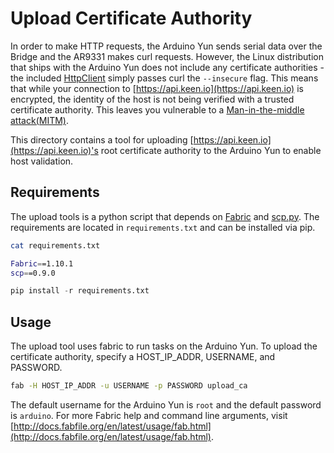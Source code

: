 # Upload Certificate Authority

In order to make HTTP requests, the Arduino Yun sends serial data over the Bridge and the AR9331 makes curl requests. However, the Linux distribution that ships with the Arduino Yun does not include any certificate authorities - the included [HttpClient](https://github.com/arduino/Arduino/blob/master/libraries/Bridge/src/HttpClient.cpp) simply passes curl the `--insecure` flag. This means that while your connection to [https://api.keen.io](https://api.keen.io) is encrypted, the identity of the host is not being verified with a trusted certificate authority. This leaves you vulnerable to a [Man-in-the-middle attack(MITM)](https://en.wikipedia.org/wiki/Man-in-the-middle_attack).

This directory contains a tool for uploading [https://api.keen.io](https://api.keen.io)'s root certificate authority to the Arduino Yun to enable host validation.

## Requirements

The upload tools is a python script that depends on [Fabric](https://github.com/fabric/fabric) and [scp.py](https://github.com/jbardin/scp.py). The requirements are located in `requirements.txt` and can be installed via pip.

```sh
cat requirements.txt

Fabric==1.10.1
scp==0.9.0
```

```py
pip install -r requirements.txt
```

## Usage

The upload tool uses fabric to run tasks on the Arduino Yun. To upload the certificate authority, specify a HOST\_IP\_ADDR, USERNAME, and PASSWORD.

```sh
fab -H HOST_IP_ADDR -u USERNAME -p PASSWORD upload_ca
```

The default username for the Arduino Yun is `root` and the default password is `arduino`. For more Fabric help and command line arguments, visit [http://docs.fabfile.org/en/latest/usage/fab.html](http://docs.fabfile.org/en/latest/usage/fab.html).
